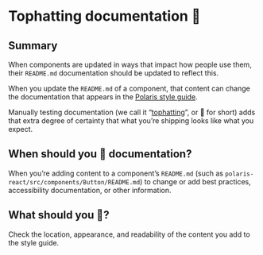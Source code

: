 # Tophatting documentation 🎩

## Summary

When components are updated in ways that impact how people use them, their `README.md` documentation should be updated to reflect this.

When you update the `README.md` of a component, that content can change the documentation that appears in the [Polaris style guide](https://polaris.shopify.com/).

Manually testing documentation (we call it “[tophatting](https://github.com/Shopify/polaris/blob/main/documentation/Tophatting.md#history-of-the-phrase)”, or 🎩 for short) adds that extra degree of certainty that what you’re shipping looks like what you expect.

## When should you 🎩 documentation?

When you’re adding content to a component’s `README.md` (such as `polaris-react/src/components/Button/README.md`) to change or add best practices, accessibility documentation, or other information.

## What should you 🎩?

Check the location, appearance, and readability of the content you add to the style guide.

<!-- To be replaced by monorepo method soon

## How to 🎩 documentation

1. Check out the `main` branch from [`polaris-styleguide`](https://github.com/Shopify/polaris-styleguide)
1. In a separate tab if preferred, check out the updated `polaris-react` branch
1. Install `yalc` globally with `npm i -g yalc` if not already installed
1. In the `polaris-react` directory, run `yalc publish`
1. In the `polaris-styleguide` directory, run `yalc add @shopify/polaris && dev up && dev server`
1. View documentation changes in the browser

-->
